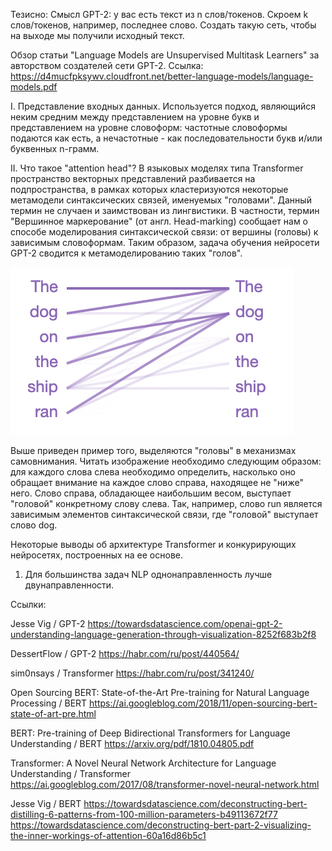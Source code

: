 Тезисно:
Смысл GPT-2: у вас есть текст из n слов/токенов. Скроем k слов/токенов, например, последнее слово. 
Создать такую сеть, чтобы на выходе мы получили исходный текст.

Обзор статьи "Language Models are Unsupervised Multitask Learners" за авторством создателей сети GPT-2.
Ссылка: https://d4mucfpksywv.cloudfront.net/better-language-models/language-models.pdf

I. Представление входных данных.
Используется подход, являющийся неким средним между представлением на уровне букв и представлением на уровне словоформ:
частотные словоформы подаются как есть, а нечастотные - как последовательности букв и/или буквенных n-грамм.

II. Что такое "attention head"?
В языковых моделях типа Transformer пространство векторных представлений разбивается на подпространства, в рамках которых кластеризуются некоторые метамодели синтаксических связей, именуемых "головами". Данный термин не случаен и заимствован из лингвистики. В частности, термин "Вершинное маркерование" (от англ. Head-marking) сообщает нам о способе моделирования синтаксической связи: от вершины (головы) к зависимым словоформам. Таким образом, задача обучения нейросети GPT-2 сводится к метамоделированию таких "голов".

![Attention Head](/img/AttentionHead.png)

Выше приведен пример того, выделяются "головы" в механизмах самовнимания. Читать изображение необходимо следующим образом: для каждого слова слева необходимо определить, насколько оно обращает внимание на каждое слово справа, находящее не "ниже" него. Слово справа, обладающее наибольшим весом, выступает "головой" конкретному слову слева. Так, например, слово run является зависимым элементов синтаксической связи, где "головой" выступает слово dog.


Некоторые выводы об архитектуре Transformer и конкурирующих нейросетях, построенных на ее основе.

1. Для большинства задач NLP однонаправленность лучше двунаправленности.


Ссылки:

Jesse Vig / GPT-2 https://towardsdatascience.com/openai-gpt-2-understanding-language-generation-through-visualization-8252f683b2f8

DessertFlow / GPT-2 https://habr.com/ru/post/440564/

sim0nsays / Transformer https://habr.com/ru/post/341240/

Open Sourcing BERT: State-of-the-Art Pre-training for Natural Language Processing / BERT https://ai.googleblog.com/2018/11/open-sourcing-bert-state-of-art-pre.html

BERT: Pre-training of Deep Bidirectional Transformers for Language Understanding / BERT https://arxiv.org/pdf/1810.04805.pdf

Transformer: A Novel Neural Network Architecture for Language Understanding / Transformer https://ai.googleblog.com/2017/08/transformer-novel-neural-network.html

Jesse Vig / BERT https://towardsdatascience.com/deconstructing-bert-distilling-6-patterns-from-100-million-parameters-b49113672f77
https://towardsdatascience.com/deconstructing-bert-part-2-visualizing-the-inner-workings-of-attention-60a16d86b5c1

